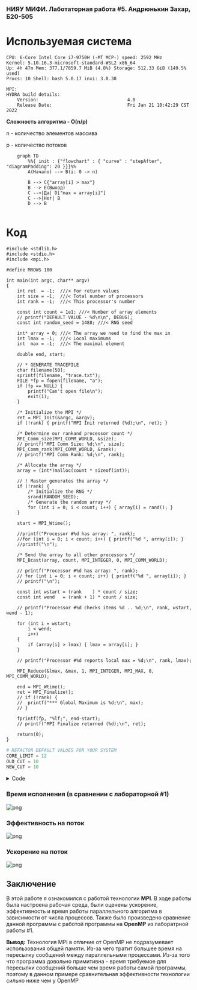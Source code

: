 ### НИЯУ МИФИ. Лаботаторная работа #5. Андрюнькин Захар, Б20-505

# Используемая система

```
CPU: 6-Core Intel Core i7-9750H (-MT MCP-) speed: 2592 MHz 
Kernel: 5.10.16.3-microsoft-standard-WSL2 x86_64 
Up: 4h 47m Mem: 377.1/7859.7 MiB (4.8%) Storage: 512.33 GiB (149.5% used) 
Procs: 10 Shell: bash 5.0.17 inxi: 3.0.38

MPI:
HYDRA build details:
    Version:                                 4.0
    Release Date:                            Fri Jan 21 10:42:29 CST 2022
```

**Сложность алгоритма - O(n/p)**

n - количество элементов массива

p - количество потоков

```mermaid
    graph TD
        %%{ init : {"flowchart" : { "curve" : "stepAfter", "diagramPadding": 20 }}}%%
        A(Начало) --> B(i: 0 -> n)
        
        B --> C{"array[i] > max"}
        B --> E(Выход)
        C -->|Да| D["max = array[i]"]
        C -->|Нет| B
        D --> B
       
```

# Код
```
#include <stdlib.h>
#include <stdio.h>
#include <mpi.h>

#define MROWS 100

int main(int argc, char** argv)
{
	int ret  = -1;	///< For return values
	int size = -1;	///< Total number of processors
	int rank = -1;	///< This processor's number

	const int count = 1e1; ///< Number of array elements
	// printf("DEFAULT VALUE - %d\n\n", DEBUG);
	const int random_seed = 1488; ///< RNG seed

	int* array = 0; ///< The array we need to find the max in
	int lmax = -1;	///< Local maximums
	int  max = -1;  ///< The maximal element

	double end, start;

	// * GENERATE TRACEFILE
    char filename[50];
    sprintf(filename, "trace.txt");
    FILE *fp = fopen(filename, "a");
    if (fp == NULL) {
        printf("Can't open file\n");
        exit(1);
    }

	/* Initialize the MPI */
	ret = MPI_Init(&argc, &argv);
	if (!rank) { printf("MPI Init returned (%d);\n", ret); }

	/* Determine our rankand processor count */
	MPI_Comm_size(MPI_COMM_WORLD, &size);
	// printf("MPI Comm Size: %d;\n", size);
	MPI_Comm_rank(MPI_COMM_WORLD, &rank);
	// printf("MPI Comm Rank: %d;\n", rank);

	/* Allocate the array */
	array = (int*)malloc(count * sizeof(int));

	// ! Master generates the array */
	if (!rank) {
		/* Initialize the RNG */
		srand(RANDOM_SEED);
		/* Generate the random array */
		for (int i = 0; i < count; i++) { array[i] = rand(); }
	}

	start = MPI_Wtime();

	//printf("Processor #%d has array: ", rank);
	//for (int i = 0; i < count; i++) { printf("%d ", array[i]); }
	//printf("\n");

	/* Send the array to all other processors */
	MPI_Bcast(array, count, MPI_INTEGER, 0, MPI_COMM_WORLD);

	// printf("Processor #%d has array: ", rank);
	// for (int i = 0; i < count; i++) { printf("%d ", array[i]); }
	// printf("\n");

	const int wstart = (rank    ) * count / size;
	const int wend   = (rank + 1) * count / size;

	// printf("Processor #%d checks items %d .. %d;\n", rank, wstart, wend - 1);

	for (int i = wstart;
		i < wend;
		i++)
	{
		if (array[i] > lmax) { lmax = array[i]; }
	}

	// printf("Processor #%d reports local max = %d;\n", rank, lmax);

	MPI_Reduce(&lmax, &max, 1, MPI_INTEGER, MPI_MAX, 0, MPI_COMM_WORLD);

	end = MPI_Wtime();
	ret = MPI_Finalize();
	// if (!rank) { 
	// 	printf("*** Global Maximum is %d;\n", max);
	// }

	fprintf(fp, "%lf;", end-start);
	// printf("MPI Finalize returned (%d);\n", ret);

	return(0);
}
```


```python
# REFACTOR DEFAULT VALUES FOR YOUR SYSTEM
CORE_LIMIT = 12
OLD_CUT = 10
NEW_CUT = 10
```


<details>
  <summary>Code</summary>
    ```python
    # import matplotlib.pyplot as plt
    import seaborn as sns
    import pandas as pd
    sns.set_theme(style="darkgrid")

    old_arr, cur_arr = [], []

    with open("old_trace.txt", "r") as fd:
        for _ in range(CORE_LIMIT):
            line = list(map(float, fd.readline()[:-2].split(";")))
            line = sorted(line)[OLD_CUT:-OLD_CUT]
            avg_value = (sum(line) / len(line))
            old_arr.append(avg_value)
    with open("trace.txt", "r") as fd:
        for i in range(CORE_LIMIT):
            line = list(map(float, fd.readline()[:-2].split(";")[::(i+1)]))
            line = sorted(line)[NEW_CUT:-NEW_CUT]
            avg_value = (sum(line) / len(line))
            cur_arr.append(avg_value)
    ```


    ```python
    for old, cur in zip(old_arr, cur_arr):
        print("{} - {}, delta - {}".format(round(old, 4), round(cur, 4), round(old-cur, 4)))
    ```

        0.0163 - 0.0119, delta - 0.0043
        0.0086 - 0.0672, delta - -0.0586
        0.0058 - 0.0957, delta - -0.0899
        0.0047 - 0.1089, delta - -0.1042
        0.0038 - 0.1202, delta - -0.1163
        0.0032 - 0.1297, delta - -0.1265
        0.0026 - 0.1374, delta - -0.1348
        0.0028 - 0.1398, delta - -0.137
        0.0026 - 0.1501, delta - -0.1475
        0.0024 - 0.1601, delta - -0.1577
        0.0022 - 0.1709, delta - -0.1687
        0.0021 - 0.178, delta - -0.176



    ```python
    # Create DataFrames
    old_predf = [[index+1, avg_time, "OpenMP"] for index, avg_time in enumerate(old_arr)]
    cur_predf = [[index+1, avg_time, "MPI"] for index, avg_time in enumerate(cur_arr)]
    old_df = pd.DataFrame(old_predf, columns=["Threads", "Time", "Type"])
    cur_df = pd.DataFrame(cur_predf, columns=["Threads", "Time", "Type"])

    all_df = pd.concat([old_df, cur_df])
    # all_df
    ```


    ```python
    # Time(Thread) graph
    p = sns.lineplot(x="Threads", y="Time", hue="Type", marker="o", data=all_df)
    p.set_xlabel("Threads, num", fontsize = 16)
    p.set_ylabel("Time, sec", fontsize = 16)
    l1 = p.lines[0]

    x1 = l1.get_xydata()[:, 0]
    y1 = l1.get_xydata()[:, 1]
    _ = p.fill_between(x1, y1, color="blue", alpha=0.3)
    p.margins(x=0, y=0)
    _ = p.set_xticks(range(0, CORE_LIMIT+1))
    _ = p.set_xticklabels([str(i) for  i in range(CORE_LIMIT+1)])

    ```


    

    



    ```python
    acceleration = [0] * CORE_LIMIT
    for i in range(0, CORE_LIMIT):
        acceleration[i] = [i+1, (cur_arr[0]/cur_arr[i])]
        

    a_df = pd.DataFrame(acceleration, columns=["Threads", "TimesSpeed"])
    p = sns.lineplot(x="Threads", y="TimesSpeed", marker="o", data=a_df, color='g')
    p.set_xlabel("Threads, num", fontsize = 16)
    p.set_ylabel("TimesSpeed, times", fontsize = 16)
    l1 = p.lines[0]

    x1 = l1.get_xydata()[:, 0]
    y1 = l1.get_xydata()[:, 1]

    _ = p.fill_between(x1, y1, color="green", alpha=0.3)
    _ = p.axvline(x=8, ymin=0.04, ymax=0.11, color="red", alpha=0.4)
    ```


    

    



    ```python
    per_thread = [0] * CORE_LIMIT
    for i in range(0, len(per_thread)):
        per_thread[i] = [acceleration[i][0], acceleration[i][1]/acceleration[i][0]]
    thr_df = pd.DataFrame(per_thread, columns=["Threads", "EfficencyPerThread"])
    p = sns.lineplot(x="Threads", y="EfficencyPerThread", marker="o", data=thr_df, color='b')
    p.set_xlabel("Threads, num", fontsize = 16)
    p.set_ylabel("EfficencyPerThread, times", fontsize = 16)
    l1 = p.lines[0]

    x1 = l1.get_xydata()[:, 0]
    y1 = l1.get_xydata()[:, 1]

    _ = p.fill_between(x1, y1, color="cyan", alpha=0.1)
    _ = p.axvline(x=6, ymin=0.04, ymax=0.05, color="red", alpha=0.4)
    ```
</details>

### Время исполнения (в сравнении с лабораторной #1)

![png](imgs/time.png)

### Эффективность на поток

![png](imgs/efficency.png)
    
### Ускорение на поток

![png](imgs/acceleration.png)
    


## Заключение

В этой работе я ознакомился с работой технологии **MPI**. В ходе работы была настроена рабочая среда, были оценены ускорение, эффективность и время работы параллельного алгоритма в зависимости от числа процессов. Также было произведено сравнение данной программы с работой программы на **OpenMP** из лаборатрной работы #1.

**Вывод:** Технология MPI в отличие от OpenMP не подразумевает использования общей памяти. Из-за чего тратит большее время на пересылку сообщений между параллельными процессами. Из-за того что программа довольно примитивна - время требуемое для пересылки сообщений больше чем время работы самой программы, поэтому в данном примере сравнительная эффективности технологии сильно ниже чем у OpenMP

